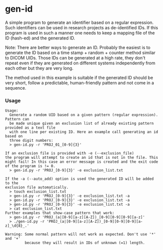 # gen-id

A simple program to generate an identifier based on a regular expression.
Such identifiers can be used in research projects as de-identified IDs. If 
this program is used in such a manner one needs to keep a mapping file of
the ID (hash-ed) and the generated ID.

Note: There are better ways to generate an ID. Probably the easiest
is to generate the ID based on a time stamp + random + counter method 
similar to DICOM UIDs. Those IDs can be generated at a high rate,
they don't repeat even if they are generated on different systems independently 
from each other but they are very long.

The method used in this example is suitable if the generated ID should
be very short, follow a predictable, human-friendly pattern and not 
come in a sequence.

### Usage

```
Usage:
  Generate a random UID based on a given pattern (regular expression). Pattern can
  be made unique given an exclusion list of already existing pattern provided as a text file
  with one line per existing ID. Here an example call generating an id based on
  three digit numbers:
  > gen-id.py -r 'PROJ_01_[0-9]{3}'

If an exclusion file is provided with -e (--exclusion_file)
the program will attempt to create an id that is not in the file. This
might fail! In this case an error message is created and the exit code
of the program is != 0.
  > gen-id.py -r 'PROJ_[0-9]{3}' -e exclusion_list.txt

If the -a (--auto_add) option is used the generated ID will be added to the
exclusion file automatically.
  > touch exclusion_list.txt
  > gen-id.py -r 'PROJ_[0-9]{3}' -e exclusion_list.txt -a
  > gen-id.py -r 'PROJ_[0-9]{3}' -e exclusion_list.txt -a
  > gen-id.py -r 'PROJ_[0-9]{3}' -e exclusion_list.txt -a
  > cat exclusion_list.txt
Further examples that show-case pattern that work:
  > gen-id.py -r 'PROJ_(a|[0-9][a-z][A-Z])_[0-9][0-9][0-9][a-z]'
  > ./gen-id.py -r 'PROJ_(a|[0-9][a-z][A-Z])_[0-9][0-9][0-9][a-z]_\d{8}_.'

Warning: Some normal pattern will not work as expected. Don't use '*' and '+'
         because they will result in IDs of unknown (=1) length.
```